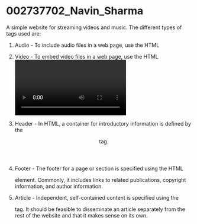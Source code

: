 # 002737702_Navin_Sharma

A simple website for streaming videos and music. The different types of tags used are:

1. Audio - To include audio files in a web page, use the HTML <audio> element. The URL of the audio file to be inserted is specified using the src property.

2. Video - To embed video files in a web page, use the HTML <video> element. The URL of the video file to be embedded is specified using the src property.

3. Header - In HTML, a container for introductory information is defined by the <header> tag.

4. Footer - The footer for a page or section is specified using the HTML <footer> element. Commonly, it includes links to related publications, copyright information, and author information.

5. Article - Independent, self-contained content is specified using the <article> tag. It should be feasible to disseminate an article separately from the rest of the website and that it makes sense on its own.